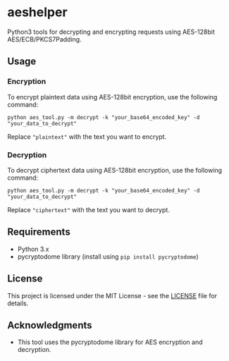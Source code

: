 # aeshelper

Python3 tools for decrypting and encrypting requests using AES-128bit AES/ECB/PKCS7Padding.

## Usage

### Encryption
To encrypt plaintext data using AES-128bit encryption, use the following command:

```python aes_tool.py -m decrypt -k "your_base64_encoded_key" -d "your_data_to_decrypt"```


Replace `"plaintext"` with the text you want to encrypt.

### Decryption
To decrypt ciphertext data using AES-128bit encryption, use the following command:

```python aes_tool.py -m decrypt -k "your_base64_encoded_key" -d "your_data_to_decrypt"```


Replace `"ciphertext"` with the text you want to decrypt.

## Requirements
- Python 3.x
- pycryptodome library (install using `pip install pycryptodome`)

## License
This project is licensed under the MIT License - see the [LICENSE](LICENSE) file for details.

## Acknowledgments
- This tool uses the pycryptodome library for AES encryption and decryption.

